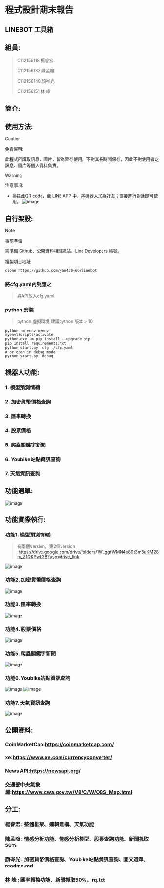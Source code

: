 程式設計期末報告
===
LINEBOT 工具箱
---
## 組員:
>C112156118 楊睿宏
>
>C112156132 陳孟暄
>
>C112156148 顏岑光
>
>C112156151 林  峰
>

## 簡介:

## 使用方法:
> [!CAUTION]  
> 免責聲明:
>
> 此程式所讀取訊息、圖片，皆為暫存使用，不對其長時間保存，因此不對使用者之訊息、圖片等個人資料負責。
>

> [!WARNING]  
> 注意事項:
>
> 
- 掃描此QR code，至 LINE APP 中，將機器人加為好友；直接進行對話即可使用。
![image](https://github.com/user-attachments/assets/0b7f1691-e3ee-487a-bec4-0e65a55ca1aa)

## 自行架設:
> [!NOTE]  
> 事前準備
>
> 需準備 Github、公開資料相關網站、Line Developers 帳號。
> 
> 複製項目地址
```bash
clone https://github.com/yan430-66/linebot
```
### 將cfg.yaml內對應之
>將API放入cfg.yaml
### python 安裝
>python 虛擬環境 建議python 版本 > 10
```
python -m venv myenv
myenv\Scripts\activate
python.exe -m pip install --upgrade pip
pip install requirements.txt
python start.py -cfg ./cfg.yaml
# or open in debug mode
python start.py -debug
```

## 機器人功能:
###  1. 模型預測情緒
###  2. 加密貨幣價格查詢
###  3. 匯率轉換
###  4. 股票價格
###  5. 爬蟲關鍵字新聞
###  6. Youbike站點資訊查詢
###  7. 天氣資訊查詢
## 功能選單:
![image](https://github.com/user-attachments/assets/c9744738-0569-41c5-ae16-d16f74c46f16)
## 功能實際執行:
###  功能1. 模型預測情緒:
>有兩個version，第2個version :https://drive.google.com/drive/folders/1W_ggfWMN4e89t3mBuKM28m_Z1QKPwk3B?usp=drive_link
>
![image](https://github.com/user-attachments/assets/8b3f2cab-3677-4a6d-ad83-c5d8a71f8b51)
###  功能2. 加密貨幣價格查詢
![image](https://github.com/user-attachments/assets/d05e48c1-6d42-450c-8d3f-7be4e1bc3576)
###  功能3. 匯率轉換
![image](https://github.com/user-attachments/assets/f937f5be-1486-4aea-a742-64acce12abcc)
###  功能4. 股票價格
![image](https://github.com/user-attachments/assets/49b474b8-6c27-4724-8796-c5b3aa8996e4)
###  功能5. 爬蟲關鍵字新聞
![image](https://github.com/user-attachments/assets/a7342a1b-8fef-47fc-8abb-fdd5cb5610af)
###  功能6. Youbike站點資訊查詢
![image](https://github.com/user-attachments/assets/7166192c-eb31-4cc3-a640-1a4954bfcb04)
![image](https://github.com/user-attachments/assets/43e45d4d-59bd-469f-9afd-5f741e6e84de)
###  功能7. 天氣資訊查詢
![image](https://github.com/user-attachments/assets/827bcac8-be54-4897-a61a-62c11bb0f7fc)


## 公開資料:
### CoinMarketCap:https://coinmarketcap.com/
### xe:https://www.xe.com/currencyconverter/
### News API:https://newsapi.org/
### 交通部中央氣象屬:https://www.cwa.gov.tw/V8/C/W/OBS_Map.html

## 分工:
### 楊睿宏 : 整體框架、邏輯建構、天氣功能
### 陳孟暄 : 情感分析功能、情感分析模型、股票查詢功能、新聞抓取50%
### 顏岑光 : 加密貨幣價格查詢、Youbike站點資訊查詢、圖文選單、readme.md
### 林  峰 : 匯率轉換功能、新聞抓取50%、rq.txt
